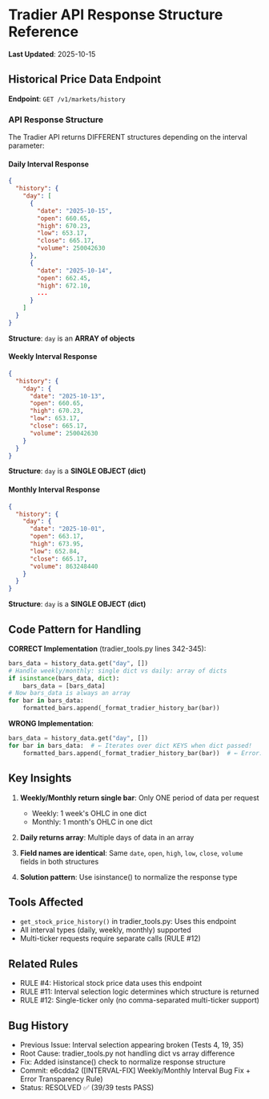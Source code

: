 # Tradier API Response Structure Reference

**Last Updated**: 2025-10-15

## Historical Price Data Endpoint
**Endpoint**: `GET /v1/markets/history`

### API Response Structure

The Tradier API returns DIFFERENT structures depending on the interval parameter:

#### Daily Interval Response
```json
{
  "history": {
    "day": [
      {
        "date": "2025-10-15",
        "open": 660.65,
        "high": 670.23,
        "low": 653.17,
        "close": 665.17,
        "volume": 250042630
      },
      {
        "date": "2025-10-14",
        "open": 662.45,
        "high": 672.10,
        ...
      }
    ]
  }
}
```

**Structure**: `day` is an **ARRAY of objects**

#### Weekly Interval Response
```json
{
  "history": {
    "day": {
      "date": "2025-10-13",
      "open": 660.65,
      "high": 670.23,
      "low": 653.17,
      "close": 665.17,
      "volume": 250042630
    }
  }
}
```

**Structure**: `day` is a **SINGLE OBJECT (dict)**

#### Monthly Interval Response
```json
{
  "history": {
    "day": {
      "date": "2025-10-01",
      "open": 663.17,
      "high": 673.95,
      "low": 652.84,
      "close": 665.17,
      "volume": 863248440
    }
  }
}
```

**Structure**: `day` is a **SINGLE OBJECT (dict)**

## Code Pattern for Handling

**CORRECT Implementation** (tradier_tools.py lines 342-345):
```python
bars_data = history_data.get("day", [])
# Handle weekly/monthly: single dict vs daily: array of dicts
if isinstance(bars_data, dict):
    bars_data = [bars_data]
# Now bars_data is always an array
for bar in bars_data:
    formatted_bars.append(_format_tradier_history_bar(bar))
```

**WRONG Implementation**:
```python
bars_data = history_data.get("day", [])
for bar in bars_data:  # ← Iterates over dict KEYS when dict passed!
    formatted_bars.append(_format_tradier_history_bar(bar))  # ← Error: 'str' object has no attribute 'get'
```

## Key Insights

1. **Weekly/Monthly return single bar**: Only ONE period of data per request
   - Weekly: 1 week's OHLC in one dict
   - Monthly: 1 month's OHLC in one dict

2. **Daily returns array**: Multiple days of data in an array

3. **Field names are identical**: Same `date`, `open`, `high`, `low`, `close`, `volume` fields in both structures

4. **Solution pattern**: Use isinstance() to normalize the response type

## Tools Affected
- `get_stock_price_history()` in tradier_tools.py: Uses this endpoint
- All interval types (daily, weekly, monthly) supported
- Multi-ticker requests require separate calls (RULE #12)

## Related Rules
- RULE #4: Historical stock price data uses this endpoint
- RULE #11: Interval selection logic determines which structure is returned
- RULE #12: Single-ticker only (no comma-separated multi-ticker support)

## Bug History
- Previous Issue: Interval selection appearing broken (Tests 4, 19, 35)
- Root Cause: tradier_tools.py not handling dict vs array difference
- Fix: Added isinstance() check to normalize response structure
- Commit: e6cdda2 ([INTERVAL-FIX] Weekly/Monthly Interval Bug Fix + Error Transparency Rule)
- Status: RESOLVED ✅ (39/39 tests PASS)
